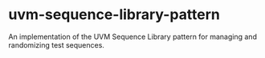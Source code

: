 # uvm-sequence-library-pattern
An implementation of the UVM Sequence Library pattern for managing and randomizing test sequences.
